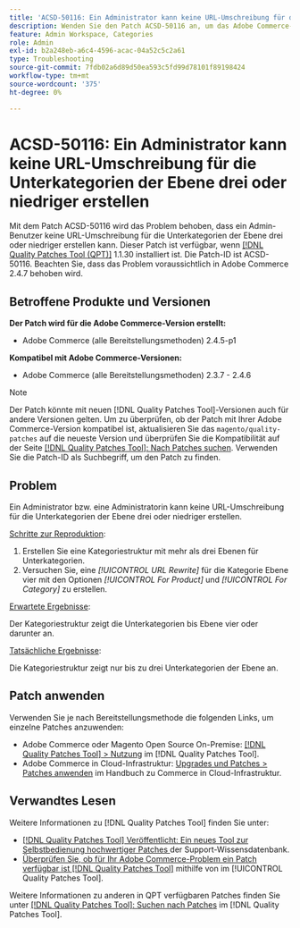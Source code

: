 ```yaml
---
title: 'ACSD-50116: Ein Administrator kann keine URL-Umschreibung für die Unterkategorien der Ebene drei oder niedriger erstellen'
description: Wenden Sie den Patch ACSD-50116 an, um das Adobe Commerce-Problem zu beheben, bei dem ein Administrator bzw. eine Administratorin keine URL-Umschreibung für die Unterkategorien der Ebene drei oder niedriger erstellen kann.
feature: Admin Workspace, Categories
role: Admin
exl-id: b2a248eb-a6c4-4596-acac-04a52c5c2a61
type: Troubleshooting
source-git-commit: 7fdb02a6d89d50ea593c5fd99d78101f89198424
workflow-type: tm+mt
source-wordcount: '375'
ht-degree: 0%

---
```


# ACSD-50116: Ein Administrator kann keine URL-Umschreibung für die Unterkategorien der Ebene drei oder niedriger erstellen

Mit dem Patch ACSD-50116 wird das Problem behoben, dass ein Admin-Benutzer keine URL-Umschreibung für die Unterkategorien der Ebene drei oder niedriger erstellen kann. Dieser Patch ist verfügbar, wenn [[!DNL Quality Patches Tool (QPT)]](https://experienceleague.adobe.com/de/docs/commerce-operations/tools/quality-patches-tool/quality-patches-tool-to-self-serve-quality-patches) 1.1.30 installiert ist. Die Patch-ID ist ACSD-50116. Beachten Sie, dass das Problem voraussichtlich in Adobe Commerce 2.4.7 behoben wird.

## Betroffene Produkte und Versionen

**Der Patch wird für die Adobe Commerce-Version erstellt:**

* Adobe Commerce (alle Bereitstellungsmethoden) 2.4.5-p1

**Kompatibel mit Adobe Commerce-Versionen:**

* Adobe Commerce (alle Bereitstellungsmethoden) 2.3.7 - 2.4.6

>[!NOTE]
>
>Der Patch könnte mit neuen [!DNL Quality Patches Tool]-Versionen auch für andere Versionen gelten. Um zu überprüfen, ob der Patch mit Ihrer Adobe Commerce-Version kompatibel ist, aktualisieren Sie das `magento/quality-patches` auf die neueste Version und überprüfen Sie die Kompatibilität auf der Seite [[!DNL Quality Patches Tool]: Nach Patches suchen](https://experienceleague.adobe.com/tools/commerce-quality-patches/index.html?lang=de). Verwenden Sie die Patch-ID als Suchbegriff, um den Patch zu finden.

## Problem

Ein Administrator bzw. eine Administratorin kann keine URL-Umschreibung für die Unterkategorien der Ebene drei oder niedriger erstellen.

<u>Schritte zur Reproduktion</u>:

1. Erstellen Sie eine Kategoriestruktur mit mehr als drei Ebenen für Unterkategorien.
1. Versuchen Sie, eine *[!UICONTROL URL Rewrite]* für die Kategorie Ebene vier mit den Optionen *[!UICONTROL For Product]* und *[!UICONTROL For Category]* zu erstellen.

<u>Erwartete Ergebnisse</u>:

Der Kategoriestruktur zeigt die Unterkategorien bis Ebene vier oder darunter an.

<u>Tatsächliche Ergebnisse</u>:

Die Kategoriestruktur zeigt nur bis zu drei Unterkategorien der Ebene an.

## Patch anwenden

Verwenden Sie je nach Bereitstellungsmethode die folgenden Links, um einzelne Patches anzuwenden:

* Adobe Commerce oder Magento Open Source On-Premise: [[!DNL Quality Patches Tool] > Nutzung](/help/tools/quality-patches-tool/usage.md) im [!DNL Quality Patches Tool].
* Adobe Commerce in Cloud-Infrastruktur: [Upgrades und Patches > Patches anwenden](https://experienceleague.adobe.com/docs/commerce-cloud-service/user-guide/develop/upgrade/apply-patches.html?lang=de) im Handbuch zu Commerce in Cloud-Infrastruktur.

## Verwandtes Lesen

Weitere Informationen zu [!DNL Quality Patches Tool] finden Sie unter:

* [[!DNL Quality Patches Tool] Veröffentlicht: Ein neues Tool zur Selbstbedienung hochwertiger Patches ](https://experienceleague.adobe.com/de/docs/commerce-operations/tools/quality-patches-tool/quality-patches-tool-to-self-serve-quality-patches) der Support-Wissensdatenbank.
* [Überprüfen Sie, ob für Ihr Adobe Commerce-Problem ein Patch verfügbar ist [!DNL Quality Patches Tool]](/help/tools/quality-patches-tool/patches-available-in-qpt/check-patch-for-magento-issue-with-magento-quality-patches.md) mithilfe von im [!UICONTROL Quality Patches Tool].


Weitere Informationen zu anderen in QPT verfügbaren Patches finden Sie unter [[!DNL Quality Patches Tool]: Suchen nach Patches](https://experienceleague.adobe.com/tools/commerce-quality-patches/index.html?lang=de) im [!DNL Quality Patches Tool].
